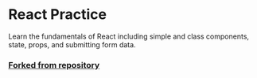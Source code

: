 # React Practice

Learn the fundamentals of React including simple and class components, state, props, and submitting form data.

### [Forked from repository](https://github.com/taniarascia/react-tutorial) 
